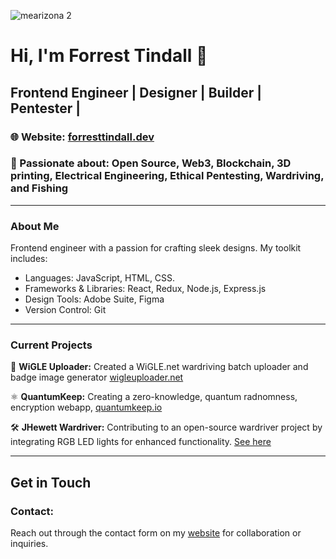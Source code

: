 
![mearizona 2](https://github.com/user-attachments/assets/14384a28-63d3-420c-8847-864c50ce2083)

# Hi, I'm Forrest Tindall 👋

## Frontend Engineer | Designer | Builder | Pentester |

### 🌐 Website: [forresttindall.dev](https://forresttindall.dev)  
### 🛜 Passionate about: Open Source, Web3, Blockchain, 3D printing, Electrical Engineering, Ethical Pentesting, Wardriving, and Fishing

---

### About Me

Frontend engineer with a passion for crafting sleek designs. My toolkit includes:
- Languages: JavaScript, HTML, CSS.
- Frameworks & Libraries: React, Redux, Node.js, Express.js
- Design Tools: Adobe Suite, Figma
- Version Control: Git

---

### Current Projects

📡 **WiGLE Uploader:** Created a WiGLE.net wardriving batch uploader and badge image generator [wigleuploader.net](https://wigleuploader.net)

⚛️ **QuantumKeep:** Creating a zero-knowledge, quantum radnomness, encryption webapp, [quantumkeep.io](https://quantumkeep.io)

🛠 **JHewett Wardriver:** Contributing to an open-source wardriver project by integrating RGB LED lights for enhanced functionality. [See here](https://github.com/forresttindall/RGB-JHewitt-Wardriver)



---

## Get in Touch

### Contact: 

Reach out through the contact form on my [website](https://forresttindall.dev) for collaboration or inquiries.

